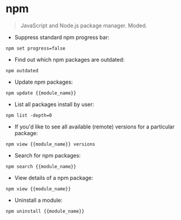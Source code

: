 # npm

> JavaScript and Node.js package manager. Moded.

- Suppress standard npm progress bar:

`npm set progress=false`

- Find out which npm packages are outdated:

`npm outdated`

- Update npm packages:

`npm update {{module_name}}`

- List all packages install by user:

`npm list -depth=0`

- If you'd like to see all available (remote) versions for a particular package:

`npm view {{module_name}} versions`

- Search for npm packages:

`npm search {{module_name}}`

- View details of a npm package:

`npm view {{module_name}}`

- Uninstall a module:

`npm uninstall {{module_name}}`

